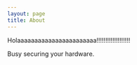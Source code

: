 ```yaml
---
layout: page
title: About
---
```


Holaaaaaaaaaaaaaaaaaaaaaaa!!!!!!!!!!!!!!!!!!!

Busy securing your hardware.
                   
